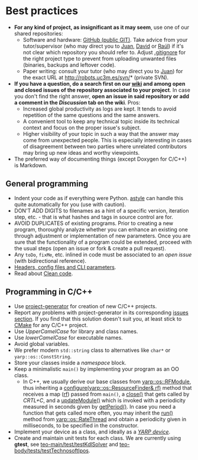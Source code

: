 # Best practices

- **For any kind of project, as insignificant as it may seem**, use one of our shared repositories:
  - Software and hardware: [GitHub (public GIT)](https://github.com/roboticslab-uc3m). Take advice from your tutor/supervisor (who may direct you to [Juan](https://github.com//jgvictores), [David](https://github.com/David-Estevez) or [Raúl](https://github.com/rsantos88)) if it's not clear which repository you should refer to. Adjust [.gitignore](https://git-scm.com/docs/gitignore) for the right project type to prevent from uploading unwanted files (binaries, backups and leftover code).
  - Paper writing: consult your tutor (who may direct you to [Juan](https://github.com//jgvictores)) for the exact URL at http://robots.uc3m.es/svn/* (private SVN).
- **If you have a question, do a search first on our [wiki](http://robots.uc3m.es/) and among open and closed issues of the repository associated to your project**. In case you don't find the right answer, **open an issue in said repository or add a comment in the *Discussion* tab on the wiki**. Pros:
  - Increased global productivity as logs are kept. It tends to avoid repetition of the same questions and the same answers.
  - A convenient tool to keep any technical topic inside its technical context and focus on the proper issue's subject.
  - Higher visibility of your topic in such a way that the answer may come from unexpected people. This is especially interesting in cases of disagreement between two parties where unrelated contributors may bring up new ideas and worthy viewpoints.
- The preferred way of documenting things (except Doxygen for C/C++) is Markdown.

## General programming
- Indent your code as if everything were Python. [astyle](http://astyle.sourceforge.net/) can handle this quite automatically for you (use with caution).
- DON'T ADD DIGITS to filenames as a hint of a specific version, iteration step, etc. - that is what hashes and tags in source control are for.
- AVOID DUPLICATES of existing programs. Prior to creating a new program, thoroughly analyze whether you can enhance an existing one through adjustment or implementation of new parameters. Once you are sure that the functionality of a program could be extended, proceed with the usual steps (open an issue or fork & create a pull request).
- Any `toDo`, `fixMe`, etc. inlined in code must be associated to an *open issue* (with bidirectional reference).
- [Headers, config files and CLI parameters](http://robots.uc3m.es/dox-asibot-main/post_install.html#post_install_changing_parameters).
- Read about [Clean code](https://www.google.es/search?q=cleancode).

## Programming in C/C++
- Use [project-generator](https://github.com/roboticslab-uc3m/project-generator) for creation of new C/C++ projects.
- Report any problems with project-generator in its corresponding [issues section](https://github.com/roboticslab-uc3m/project-generator/issues). If you find that this solution doesn't suit you, at least stick to [CMake](http://asrob.uc3m.es/index.php/Tutorial_CMake) for any C/C++ project.
- Use *UpperCamelCase* for library and class names.
- Use *lowerCamelCase* for executable names.
- Avoid global variables.
- We prefer modern `std::string` class to alternatives like `char*` or `yarp::os::ConstString`.
- Store your classes inside a *namespace* block.
- Keep a minimalistic `main()` by implementing your program as an OO class.
  - In C++, we usually derive our base classes from [yarp::os::RFModule](http://www.yarp.it/classyarp_1_1os_1_1RFModule.html), thus inheriting a [configure(yarp::os::ResourceFinder& rf)](http://www.yarp.it/classyarp_1_1os_1_1RFModule.html#a6c3880961b00b0a7eb527d62214169b7) method that receives a map ([rf](http://www.yarp.it/classyarp_1_1os_1_1ResourceFinder.html)) passed from `main()`, a [close()](http://www.yarp.it/classyarp_1_1os_1_1RFModule.html#a58ce26fc6fdcb6eb4af8e8dc678e095e) that gets called by *CRTL+C*, and a [updateModule()](http://www.yarp.it/classyarp_1_1os_1_1RFModule.html#a37ee5baa17ce243458a1dff209e878b7) which is invoked with a periodicity measured in seconds given by [getPeriod()](http://www.yarp.it/classyarp_1_1os_1_1RFModule.html#ace2fdadde1a2690f274079fabd6420d2). In case you need a function that gets called more often, you may inherit the [run()](http://www.yarp.it/classyarp_1_1os_1_1RateThread.html#ac3c97e766733b41a45c799aa0c05598f) method from [yarp::os::RateThread](http://www.yarp.it/classyarp_1_1os_1_1RateThread.html) and obtain a periodicity given in milliseconds, to be specified in the constructor.
- Implement your device as a class, and ideally as a [*YARP device*](http://asrob.uc3m.es/index.php/Tutorial_yarp_devices).
- Create and maintain unit tests for each class. We are currently using **gtest**, see [teo-main/test/testKdlSolver](https://github.com/roboticslab-uc3m/teo-main/tree/develop/test/testKdlSolver.cpp) and [teo-body/tests/testTechnosoftIpos](https://github.com/roboticslab-uc3m/teo-body/tree/develop/tests/testTechnosoftIpos/testTechnosoftIpos.cpp).
